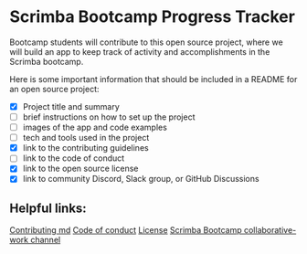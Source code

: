 # Scrimba Bootcamp Progress Tracker
Bootcamp students will contribute to this open source project, where we will build an app to keep track of activity and accomplishments in the Scrimba bootcamp.

Here is some important information that should be included in a README for an open source project:

- [x] Project title and summary
- [ ] brief instructions on how to set up the project
- [ ] images of the app and code examples
- [ ] tech and tools used in the project
- [x] link to the contributing guidelines
- [ ] link to the code of conduct
- [x] link to the open source license
- [x] link to community Discord, Slack group, or GitHub Discussions

## Helpful links:
[Contributing md](https://github.com/ScrimbaBootcamp/progress-tracker/blob/main/CONTRIBUTING.md)
[Code of conduct]()
[License](https://github.com/ScrimbaBootcamp/progress-tracker/blob/main/LICENSE)
[Scrimba Bootcamp collaborative-work channel](https://discord.com/channels/684009642984341525/981289757604741180)
